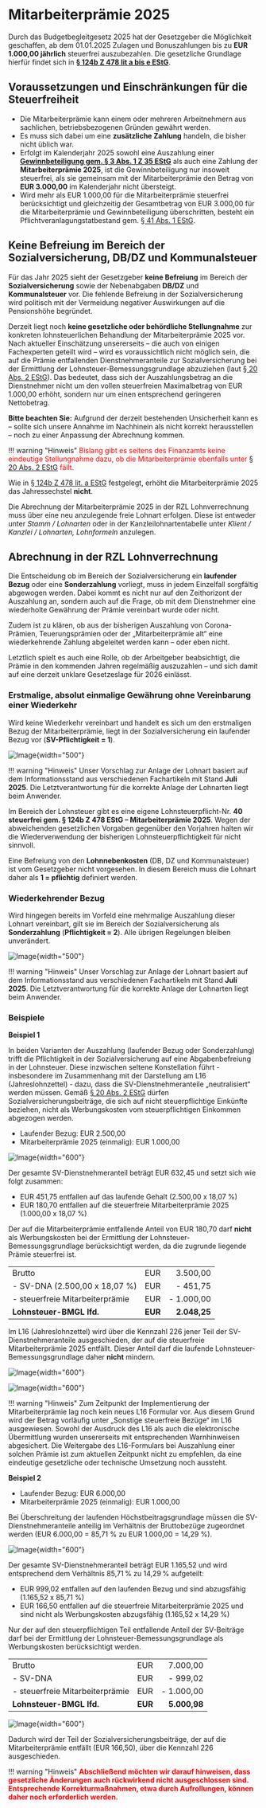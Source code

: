 # Mitarbeiterprämie 2025

Durch das Budgetbegleitgesetz 2025 hat der Gesetzgeber die Möglichkeit geschaffen, ab dem 01.01.2025 Zulagen und Bonuszahlungen bis zu **EUR 1.000,00 jährlich** steuerfrei auszubezahlen. Die gesetzliche Grundlage hierfür findet sich in [**§ 124b Z 478 lit a bis e EStG**](https://www.ris.bka.gv.at/NormDokument.wxe?Abfrage=Bundesnormen&Gesetzesnummer=10004570&Artikel=&Paragraf=124b&Anlage=&Uebergangsrecht=).

## Voraussetzungen und Einschränkungen für die Steuerfreiheit

- Die Mitarbeiterprämie kann einem oder mehreren Arbeitnehmern aus sachlichen, betriebsbezogenen Gründen gewährt werden.
- Es muss sich dabei um eine **zusätzliche Zahlung** handeln, die bisher nicht üblich war.
- Erfolgt im Kalenderjahr 2025 sowohl eine Auszahlung einer [**Gewinnbeteiligung gem. §&nbsp;3&nbsp;Abs. 1 Z 35 EStG**](https://www.ris.bka.gv.at/NormDokument.wxe?Abfrage=Bundesnormen&Gesetzesnummer=10004570&Artikel=&Paragraf=3&Anlage=&Uebergangsrecht=) als auch eine Zahlung der **Mitarbeiterprämie 2025**, ist die Gewinnbeteiligung nur insoweit steuerfrei, als sie gemeinsam mit der Mitarbeiterprämie den Betrag von **EUR 3.000,00** im Kalenderjahr nicht übersteigt.
- Wird mehr als EUR 1.000,00 für die Mitarbeiterprämie steuerfrei berücksichtigt und gleichzeitig der Gesamtbetrag von EUR 3.000,00 für die Mitarbeiterprämie und Gewinnbeteiligung überschritten, besteht ein Pflichtveranlagungstatbestand gem. [§&nbsp;41&nbsp;Abs.&nbsp;1 EStG](https://www.ris.bka.gv.at/NormDokument.wxe?Abfrage=Bundesnormen&Gesetzesnummer=10004570&Artikel=&Paragraf=41&Anlage=&Uebergangsrecht=).

## Keine Befreiung im Bereich der Sozialversicherung, DB/DZ und Kommunalsteuer

Für das Jahr 2025 sieht der Gesetzgeber **keine Befreiung** im Bereich der **Sozialversicherung** sowie der Nebenabgaben **DB/DZ** und **Kommunalsteuer** vor. Die fehlende Befreiung in der Sozialversicherung wird politisch mit der Vermeidung negativer Auswirkungen auf die Pensionshöhe begründet.

Derzeit liegt noch **keine gesetzliche oder behördliche Stellungnahme** zur konkreten lohnsteuerlichen Behandlung der Mitarbeiterprämie 2025 vor. Nach aktueller Einschätzung unsererseits – die auch von einigen Fachexperten geteilt wird – wird es voraussichtlich nicht möglich sein, die auf die Prämie entfallenden Dienstnehmeranteile zur Sozialversicherung bei der Ermittlung der Lohnsteuer-Bemessungsgrundlage abzuziehen (laut [§ 20 Abs. 2 EStG](https://www.ris.bka.gv.at/NormDokument.wxe?Abfrage=Bundesnormen&Gesetzesnummer=10004570&Artikel=&Paragraf=20&Anlage=&Uebergangsrecht=)). Das bedeutet, dass sich der Auszahlungsbetrag an die Dienstnehmer nicht um den vollen steuerfreien Maximalbetrag von EUR 1.000,00 erhöht, sondern nur um einen entsprechend geringeren Nettobetrag.

**Bitte beachten Sie:** Aufgrund der derzeit bestehenden Unsicherheit kann es – sollte sich unsere Annahme im Nachhinein als nicht korrekt herausstellen – noch zu einer Anpassung der Abrechnung kommen.

!!! warning "Hinweis"
    <span style="color: red;">Bislang gibt es seitens des Finanzamts keine eindeutige Stellungnahme dazu, ob die Mitarbeiterprämie ebenfalls unter [§ 20 Abs. 2 EStG](https://www.ris.bka.gv.at/NormDokument.wxe?Abfrage=Bundesnormen&Gesetzesnummer=10004570&Artikel=&Paragraf=20&Anlage=&Uebergangsrecht=) fällt.</span>

Wie in [§ 124b Z 478 lit. a EStG](https://www.ris.bka.gv.at/NormDokument.wxe?Abfrage=Bundesnormen&Gesetzesnummer=10004570&Artikel=&Paragraf=124b&Anlage=&Uebergangsrecht=) festgelegt, erhöht die Mitarbeiterprämie 2025 das Jahressechstel **nicht**.

Die Abrechnung der Mitarbeiterprämie 2025 in der RZL Lohnverrechnung muss über eine neu anzulegende freie Lohnart erfolgen. Diese ist entweder unter *Stamm / Lohnarten* oder in der Kanzleilohnartentabelle unter *Klient / Kanzlei / Lohnarten, Lohnformeln* anzulegen.

## Abrechnung in der RZL Lohnverrechnung

Die Entscheidung ob im Bereich der Sozialversicherung ein **laufender Bezug** oder eine **Sonderzahlung** vorliegt, muss in jedem Einzelfall sorgfältig abgewogen werden. Dabei kommt es nicht nur auf den Zeithorizont der Auszahlung an, sondern auch auf die Frage, ob mit dem Dienstnehmer eine wiederholte Gewährung der Prämie vereinbart wurde oder nicht.

Zudem ist zu klären, ob aus der bisherigen Auszahlung von Corona-Prämien, Teuerungsprämien oder der „Mitarbeiterprämie alt“ eine wiederkehrende Zahlung abgeleitet werden kann – oder eben nicht.

Letztlich spielt es auch eine Rolle, ob der Arbeitgeber beabsichtigt, die Prämie in den kommenden Jahren regelmäßig auszuzahlen – und sich damit auf eine derzeit unklare Gesetzeslage für 2026 einlässt.

### Erstmalige, absolut einmalige Gewährung ohne Vereinbarung einer Wiederkehr

Wird keine Wiederkehr vereinbart und handelt es sich um den erstmaligen Bezug der Mitarbeiterprämie, liegt in der Sozialversicherung ein laufender Bezug vor (**SV-Pflichtigkeit = 1**).

![Image](img/image622.png){width="500"}

!!! warning "Hinweis"
    Unser Vorschlag zur Anlage der Lohnart basiert auf dem Informationsstand aus verschiedenen Fachartikeln mit Stand **Juli 2025**. Die Letztverantwortung für die korrekte Anlage der Lohnarten liegt beim Anwender.

Im Bereich der Lohnsteuer gibt es eine eigene Lohnsteuerpflicht-Nr. **40 steuerfrei gem. § 124b Z 478 EStG – Mitarbeiterprämie 2025**. Wegen der abweichenden gesetzlichen Vorgaben gegenüber den Vorjahren halten wir die Wiederverwendung der bisherigen Lohnsteuerpflichtigkeit für nicht sinnvoll.

Eine Befreiung von den **Lohnnebenkosten** (DB, DZ und Kommunalsteuer) ist vom Gesetzgeber nicht vorgesehen. In diesem Bereich muss die Lohnart daher als **1 = pflichtig** definiert werden.

### Wiederkehrender Bezug

Wird hingegen bereits im Vorfeld eine mehrmalige Auszahlung dieser Lohnart vereinbart, gilt sie im Bereich der Sozialversicherung als **Sonderzahlung** (**Pflichtigkeit = 2**). Alle übrigen Regelungen bleiben unverändert.

![Image](img/image623.png){width="500"}

!!! warning "Hinweis"
    Unser Vorschlag zur Anlage der Lohnart basiert auf dem Informationsstand aus verschiedenen Fachartikeln mit Stand **Juli 2025**. Die Letztverantwortung für die korrekte Anlage der Lohnarten liegt beim Anwender.

### Beispiele

**Beispiel 1**

In beiden Varianten der Auszahlung (laufender Bezug oder Sonderzahlung) trifft die Pflichtigkeit in der Sozialversicherung auf eine Abgabenbefreiung in der Lohnsteuer. Diese inzwischen seltene Konstellation führt - insbesondere im Zusammenhang mit der Darstellung am L16 (Jahreslohnzettel) - dazu, dass die SV-Dienstnehmeranteile „neutralisiert“ werden müssen. Gemäß [§ 20 Abs. 2 EStG](https://www.ris.bka.gv.at/NormDokument.wxe?Abfrage=Bundesnormen&Gesetzesnummer=10004570&Artikel=&Paragraf=20&Anlage=&Uebergangsrecht=) dürfen Sozialversicherungsbeiträge, die sich auf nicht steuerpflichtige Einkünfte beziehen, nicht als Werbungskosten vom steuerpflichtigen Einkommen abgezogen werden.

- Laufender Bezug: EUR 2.500,00
- Mitarbeiterprämie 2025 (einmalig): EUR 1.000,00

![Image](img/image624.png){width="600"}

Der gesamte SV-Dienstnehmeranteil beträgt EUR 632,45 und setzt sich wie folgt zusammen:

- EUR 451,75 entfallen auf das laufende Gehalt (2.500,00 x 18,07 %)
- EUR 180,70 entfallen auf die steuerfreie Mitarbeiterprämie 2025 (1.000,00 x 18,07 %)

Der auf die Mitarbeiterprämie entfallende Anteil von EUR 180,70 darf **nicht** als Werbungskosten bei der Ermittlung der Lohnsteuer-Bemessungsgrundlage berücksichtigt werden, da die zugrunde liegende Prämie steuerfrei ist.

|                                 |         |              |
| :------------------------------ | :------ | -----------: |
| Brutto                          | EUR     |     3.500,00 |
| - SV-DNA (2.500,00 x 18,07 %)   | EUR     |     - 451,75 |
| - steuerfreie Mitarbeiterprämie | EUR     |   - 1.000,00 |
| **Lohnsteuer-BMGL lfd.**        | **EUR** | **2.048,25** |

Im L16 (Jahreslohnzettel) wird über die Kennzahl 226 jener Teil der SV-Dienstnehmeranteile ausgeschieden, der auf die steuerfreie Mitarbeiterprämie 2025 entfällt. Dieser Anteil darf die laufende Lohnsteuer-Bemessungsgrundlage daher **nicht** mindern.

![Image](img/image625.png){width="600"}

![Image](img/image626.png){width="600"}

!!! warning "Hinweis"
    Zum Zeitpunkt der Implementierung der Mitarbeiterprämie lag noch kein neues L16 Formular vor. Aus diesem Grund wird der Betrag vorläufig unter „Sonstige steuerfreie Bezüge“ im L16 ausgewiesen. Sowohl der Ausdruck des L16 als auch die elektronische Übermittlung wurden unsererseits mit entsprechenden Warnhinweisen abgesichert. Die Weitergabe des L16-Formulars bei Auszahlung einer solchen Prämie ist zum aktuellen Zeitpunkt nicht zu empfehlen, da eine eindeutige gesetzliche oder technische Umsetzung noch aussteht.

**Beispiel 2**

- Laufender Bezug: EUR 6.000,00
- Mitarbeiterprämie 2025 (einmalig): EUR 1.000,00

Bei Überschreitung der laufenden Höchstbeitragsgrundlage müssen die SV-Dienstnehmeranteile anteilig im Verhältnis der Bruttobezüge zugeordnet werden (EUR 6.000,00 = 85,71 % zu EUR&nbsp;1.000,00 = 14,29 %).

![Image](img/image627.png){width="600"}

Der gesamte SV-Dienstnehmeranteil beträgt EUR 1.165,52 und wird entsprechend dem Verhältnis 85,71 % zu 14,29 % aufgeteilt:

- EUR 999,02 entfallen auf den laufenden Bezug und sind abzugsfähig (1.165,52 x 85,71 %)
- EUR 166,50 entfallen auf die steuerfreie Mitarbeiterprämie 2025 und sind nicht als Werbungskosten abzugsfähig (1.165,52 x 14,29 %)

Nur der auf den steuerpflichtigen Teil entfallende Anteil der SV-Beiträge darf bei der Ermittlung der Lohnsteuer-Bemessungsgrundlage als Werbungskosten berücksichtigt werden.

|                                 |         |              |
| :------------------------------ | :------ | -----------: |
| Brutto                          | EUR     |     7.000,00 |
| - SV-DNA                        | EUR     |     - 999,02 |
| - steuerfreie Mitarbeiterprämie | EUR     |   - 1.000,00 |
| **Lohnsteuer-BMGL lfd.**        | **EUR** | **5.000,98** |

![Image](img/image628.png){width="600"}

Dadurch wird der Teil der Sozialversicherungsbeiträge, der auf die Mitarbeiterprämie entfällt (EUR&nbsp;166,50), über die Kennzahl 226 ausgeschieden.

!!! warning "Hinweis"
    <span style="color: red;">**Abschließend möchten wir darauf hinweisen, dass gesetzliche Änderungen auch rückwirkend nicht ausgeschlossen sind. Entsprechende Korrekturmaßnahmen, etwa durch Aufrollungen, können daher noch erforderlich werden.**</span>
